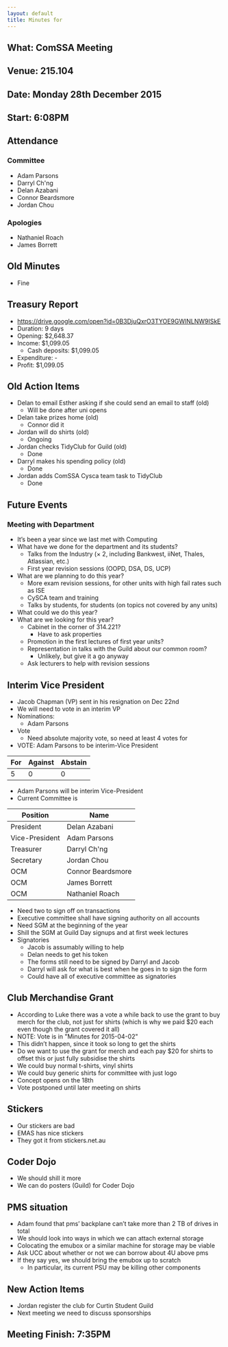 ```yaml
---
layout: default
title: Minutes for 
---
```


## What: ComSSA Meeting

## Venue: 215.104

## Date: Monday 28th December 2015

## Start: 6:08PM

## Attendance

### Committee

  * Adam Parsons
  * Darryl Ch'ng
  * Delan Azabani
  * Connor Beardsmore
  * Jordan Chou

### Apologies

  * Nathaniel Roach
  * James Borrett

## Old Minutes

* Fine

## Treasury Report

  * https://drive.google.com/open?id=0B3DjuQxrO3TYOE9GWlNLNW9ISkE
  * Duration: 9 days
  * Opening: $2,648.37
  * Income: $1,099.05
	* Cash deposits: $1,099.05
  * Expenditure: -
  * Profit: $1,099.05

## Old Action Items

* Delan to email Esther asking if she could send an email to staff (old)
  * Will be done after uni opens
* Delan take prizes home (old)
  * Connor did it
* Jordan will do shirts (old)
  * Ongoing
* Jordan checks TidyClub for Guild (old)
  * Done
* Darryl makes his spending policy (old)
  * Done
* Jordan adds ComSSA Cysca team task to TidyClub
  * Done

## Future Events

### Meeting with Department

* It’s been a year since we last met with Computing
* What have we done for the department and its students?
	* Talks from the Industry (× 2, including Bankwest, iiNet, Thales, Atlassian, etc.)
	* First year revision sessions (OOPD, DSA, DS, UCP)
* What are we planning to do this year?
	* More exam revision sessions, for other units with high fail rates such as ISE
	* CySCA team and training
	* Talks by students, for students (on topics not covered by any units)
* What could we do this year?
* What are we looking for this year?
	* Cabinet in the corner of 314.221?
	  * Have to ask properties
	* Promotion in the first lectures of first year units?
	* Representation in talks with the Guild about our common room?
	  * Unlikely, but give it a go anyway
	* Ask lecturers to help with revision sessions

## Interim Vice President

* Jacob Chapman (VP) sent in his resignation on Dec 22nd
* We will need to vote in an interim VP
* Nominations:
	* Adam Parsons
* Vote
	* Need absolute majority vote, so need at least 4 votes for
* VOTE: Adam Parsons to be interim-Vice President
	
 | For | Against | Abstain |
|-----|---------|---------|
| 5   | 0       | 0       |

* Adam Parsons will be interim Vice-President
* Current Committee is

 | Position     | Name    |
|----------------|-------------------|
| President      | Delan Azabani     |
| Vice-President | Adam Parsons      |
| Treasurer      | Darryl Ch'ng      |
| Secretary      | Jordan Chou       |
| OCM            | Connor Beardsmore |
| OCM            | James Borrett     |
| OCM            | Nathaniel Roach   |

* Need two to sign off on transactions
* Executive committee shall have signing authority on all accounts
* Need SGM at the beginning of the year
* Shill the SGM at Guild Day signups and at first week lectures
* Signatories
	* Jacob is assumably willing to help
	* Delan needs to get his token
	* The forms still need to be signed by Darryl and Jacob
	* Darryl will ask for what is best when he goes in to sign the form
	* Could have all of executive committee as signatories


## Club Merchandise Grant

* According to Luke there was a vote a while back to use the grant to buy merch for the club, not just for shirts (which is why we paid $20 each even though the grant covered it all)
* NOTE: Vote is in "Minutes for 2015-04-02"
* This didn’t happen, since it took so long to get the shirts
* Do we want to use the grant for merch and each pay $20 for shirts to offset this or just fully subsidise the shirts
* We could buy normal t-shirts, vinyl shirts
* We could buy generic shirts for committee with just logo
* Concept opens on the 18th
* Vote postponed until later meeting on shirts

## Stickers

* Our stickers are bad
* EMAS has nice stickers
* They got it from stickers.net.au

## Coder Dojo

* We should shill it more
* We can do posters (Guild) for Coder Dojo

## PMS situation

* Adam found that pms’ backplane can’t take more than 2 TB of drives in total
* We should look into ways in which we can attach external storage
* Colocating the emubox or a similar machine for storage may be viable
* Ask UCC about whether or not we can borrow about 4U above pms
* If they say yes, we should bring the emubox up to scratch
  * In particular, its current PSU may be killing other components

## New Action Items
* Jordan register the club for Curtin Student Guild
* Next meeting we need to discuss sponsorships


## Meeting Finish: 7:35PM